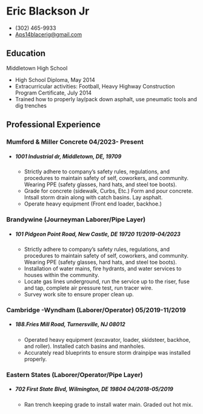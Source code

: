 # Eric Blackson Jr
* (302) 465-9933
* Aps14blacerig@gmail.com




## Education
Middletown High School
* High School Diploma, May 2014
* Extracurricular activities: Football, 
Heavy Highway Construction Program
Certificate, July 2014
* Trained how to properly lay/pack down asphalt, use pneumatic tools and dig trenches 

## Professional Experience

### Mumford & Miller Concrete 04/2023- Present
* ##### 1001 Industrial dr, Middletown, DE, 19709
    * Strictly adhere to company’s safety rules, regulations, and procedures to maintain safety of self, 
    coworkers, and community. Wearing PPE (safety glasses, hard hats, and steel toe boots).
    *  Grade for concrete (sidewalk, Curbs, Etc.) Form and pour concrete. Intsall storm drain along with catch basins. Lay asphalt.
    * Operate heavy  equipment (Front end loader, backhoe.)


### Brandywine (Journeyman Laborer/Pipe Layer) 
* ##### 101 Pidgeon Point Road, New Castle, DE 19720 11/2019-04/2023
    * Strictly adhere to company’s safety rules, regulations, and procedures to maintain safety of self, 
    coworkers, and community. Wearing PPE (safety glasses, hard hats, and steel toe boots). 
    * Installation of water mains, fire hydrants, and water services to houses within the community. 
    * Locate gas lines underground, run the service up to the riser, fuse and tap, complete air pressure test, run 
    tracer wire. 
    * Survey work site to ensure proper clean up. 

### Cambridge -Wyndham (Laborer/Operator) 05/2019-11/2019
* ##### 188.Fries Mill Road, Turnersville, NJ 08012
    * Operated heavy equipment (excavator, loader, skidsteer, backhoe, and roller). Installed catch basins and 
    manholes. 
    * Accurately read blueprints to ensure storm drainpipe was installed properly. 

### Eastern States (Laborer/Operator/Pipe Layer)
* ##### 702 First State Blvd, Wilmington, DE 19804 04/2018-05/2019
    * Ran trench keeping grade to install water main. Graded out hot mix. 




